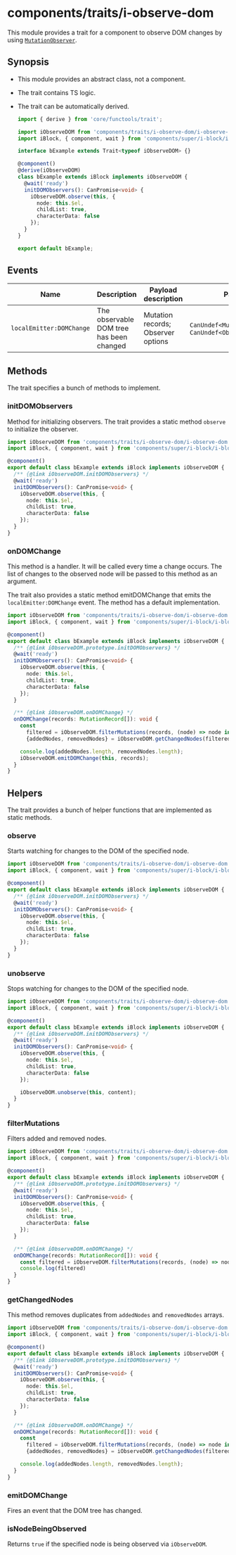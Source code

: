 # components/traits/i-observe-dom

This module provides a trait for a component to observe DOM changes by using [`MutationObserver`](https://developer.mozilla.org/en-US/docs/Web/API/MutationObserver).

## Synopsis

* This module provides an abstract class, not a component.

* The trait contains TS logic.

* The trait can be automatically derived.

  ```typescript
  import { derive } from 'core/functools/trait';

  import iObserveDOM from 'components/traits/i-observe-dom/i-observe-dom';
  import iBlock, { component, wait } from 'components/super/i-block/i-block';

  interface bExample extends Trait<typeof iObserveDOM> {}

  @component()
  @derive(iObserveDOM)
  class bExample extends iBlock implements iObserveDOM {
    @wait('ready')
    initDOMObservers(): CanPromise<void> {
      iObserveDOM.observe(this, {
        node: this.$el,
        childList: true,
        characterData: false
      });
    }
  }

  export default bExample;
  ```

## Events

| Name                     | Description                              | Payload description                | Payload                                                   |
|--------------------------|------------------------------------------|------------------------------------|-----------------------------------------------------------|
| `localEmitter:DOMChange` | The observable DOM tree has been changed | Mutation records; Observer options | `CanUndef<MutationRecord[]>`; `CanUndef<ObserverOptions>` |

## Methods

The trait specifies a bunch of methods to implement.

### initDOMObservers

Method for initializing observers. The trait provides a static method `observe` to initialize the observer.

```typescript
import iObserveDOM from 'components/traits/i-observe-dom/i-observe-dom';
import iBlock, { component, wait } from 'components/super/i-block/i-block';

@component()
export default class bExample extends iBlock implements iObserveDOM {
  /** {@link iObserveDOM.initDOMObservers} */
  @wait('ready')
  initDOMObservers(): CanPromise<void> {
    iObserveDOM.observe(this, {
      node: this.$el,
      childList: true,
      characterData: false
    });
  }
}
```

### onDOMChange

This method is a handler.
It will be called every time a change occurs.
The list of changes to the observed node will be passed to this method as an argument.

The trait also provides a static method emitDOMChange that emits the `localEmitter:DOMChange` event.
The method has a default implementation.

```typescript
import iObserveDOM from 'components/traits/i-observe-dom/i-observe-dom';
import iBlock, { component, wait } from 'components/super/i-block/i-block';

@component()
export default class bExample extends iBlock implements iObserveDOM {
  /** {@link iObserveDOM.prototype.initDOMObservers} */
  @wait('ready')
  initDOMObservers(): CanPromise<void> {
    iObserveDOM.observe(this, {
      node: this.$el,
      childList: true,
      characterData: false
    });
  }

  /** {@link iObserveDOM.onDOMChange} */
  onDOMChange(records: MutationRecord[]): void {
    const
      filtered = iObserveDOM.filterMutations(records, (node) => node instanceof HTMLElement),
      {addedNodes, removedNodes} = iObserveDOM.getChangedNodes(filtered);

    console.log(addedNodes.length, removedNodes.length);
    iObserveDOM.emitDOMChange(this, records);
  }
}
```

## Helpers

The trait provides a bunch of helper functions that are implemented as static methods.

### observe

Starts watching for changes to the DOM of the specified node.

```typescript
import iObserveDOM from 'components/traits/i-observe-dom/i-observe-dom';
import iBlock, { component, wait } from 'components/super/i-block/i-block';

@component()
export default class bExample extends iBlock implements iObserveDOM {
  /** {@link iObserveDOM.initDOMObservers} */
  @wait('ready')
  initDOMObservers(): CanPromise<void> {
    iObserveDOM.observe(this, {
      node: this.$el,
      childList: true,
      characterData: false
    });
  }
}
```

### unobserve

Stops watching for changes to the DOM of the specified node.

```typescript
import iObserveDOM from 'components/traits/i-observe-dom/i-observe-dom';
import iBlock, { component, wait } from 'components/super/i-block/i-block';

@component()
export default class bExample extends iBlock implements iObserveDOM {
  /** {@link iObserveDOM.initDOMObservers} */
  @wait('ready')
  initDOMObservers(): CanPromise<void> {
    iObserveDOM.observe(this, {
      node: this.$el,
      childList: true,
      characterData: false
    });

    iObserveDOM.unobserve(this, content);
  }
}
```

### filterMutations

Filters added and removed nodes.

```typescript
import iObserveDOM from 'components/traits/i-observe-dom/i-observe-dom';
import iBlock, { component, wait } from 'components/super/i-block/i-block';

@component()
export default class bExample extends iBlock implements iObserveDOM {
  /** {@link iObserveDOM.prototype.initDOMObservers} */
  @wait('ready')
  initDOMObservers(): CanPromise<void> {
    iObserveDOM.observe(this, {
      node: this.$el,
      childList: true,
      characterData: false
    });
  }

  /** {@link iObserveDOM.onDOMChange} */
  onDOMChange(records: MutationRecord[]): void {
    const filtered = iObserveDOM.filterMutations(records, (node) => node instanceof HTMLElement);
    console.log(filtered)
  }
}
```

### getChangedNodes

This method removes duplicates from `addedNodes` and `removedNodes` arrays.

```typescript
import iObserveDOM from 'components/traits/i-observe-dom/i-observe-dom';
import iBlock, { component, wait } from 'components/super/i-block/i-block';

@component()
export default class bExample extends iBlock implements iObserveDOM {
  /** {@link iObserveDOM.prototype.initDOMObservers} */
  @wait('ready')
  initDOMObservers(): CanPromise<void> {
    iObserveDOM.observe(this, {
      node: this.$el,
      childList: true,
      characterData: false
    });
  }

  /** {@link iObserveDOM.onDOMChange} */
  onDOMChange(records: MutationRecord[]): void {
    const
      filtered = iObserveDOM.filterMutations(records, (node) => node instanceof HTMLElement),
      {addedNodes, removedNodes} = iObserveDOM.getChangedNodes(filtered);

    console.log(addedNodes.length, removedNodes.length);
  }
}
```

### emitDOMChange

Fires an event that the DOM tree has changed.

### isNodeBeingObserved

Returns `true` if the specified node is being observed via `iObserveDOM`.
